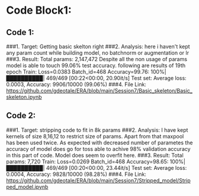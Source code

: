 # Code Block1:
## Code 1:
###1. Target: Getting basic skelton right
###2. Analysis: here i haven't kept any param count while building model, no batchnorm or augmentation or lr
###3. Result:
Total params: 2,147,472
Despite all the non usage of params model is able to touch 99.06% test accuracy. following are results of 19th epoch
Train: Loss=0.0383 Batch_id=468 Accuracy=99.76: 100%|██████████| 469/469 [00:22<00:00, 20.90it/s]
Test set: Average loss: 0.0003, Accuracy: 9906/10000 (99.06%)
###4. File Link: https://github.com/gdeotale/ERA/blob/main/Session7/Basic_skeleton/Basic_skeleton.ipynb

## Code 2:
###1. Target: stripping code to fit in 8k params
###2. Analysis: I have kept kernels of size 8,16,12 to restrict size of params. Apart from that maxpool has been used twice.
As expected with decreased number of parametes the accuracy of model does go for toss able to achive 98% validation accuracy in this part of code.
Model does seem to overfit here.
###3. Result: Total params: 7,720
Train: Loss=0.0269 Batch_id=468 Accuracy=98.65: 100%|██████████| 469/469 [00:20<00:00, 23.44it/s]
Test set: Average loss: 0.0004, Accuracy: 9828/10000 (98.28%)
###4. File Link: https://github.com/gdeotale/ERA/blob/main/Session7/Stripped_model/Stripped_model.ipynb
